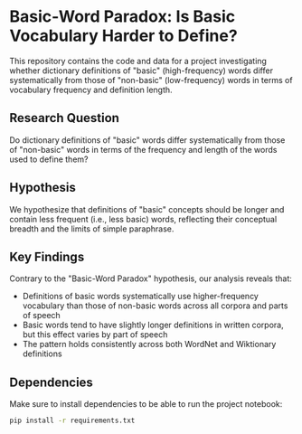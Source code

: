 # Basic-Word Paradox: Is Basic Vocabulary Harder to Define?

This repository contains the code and data for a project investigating whether dictionary definitions of "basic" (high-frequency) words differ systematically from those of "non-basic" (low-frequency) words in terms of vocabulary frequency and definition length.

## Research Question

Do dictionary definitions of "basic" words differ systematically from those of "non-basic" words in terms of the frequency and length of the words used to define them?

## Hypothesis

We hypothesize that definitions of "basic" concepts should be longer and contain less frequent (i.e., less basic) words, reflecting their conceptual breadth and the limits of simple paraphrase.

## Key Findings

Contrary to the "Basic-Word Paradox" hypothesis, our analysis reveals that:

- Definitions of basic words systematically use higher-frequency vocabulary than those of non-basic words across all corpora and parts of speech
- Basic words tend to have slightly longer definitions in written corpora, but this effect varies by part of speech
- The pattern holds consistently across both WordNet and Wiktionary definitions


## Dependencies

Make sure to install dependencies to be able to run the project notebook:
   ```bash
   pip install -r requirements.txt
   ```
